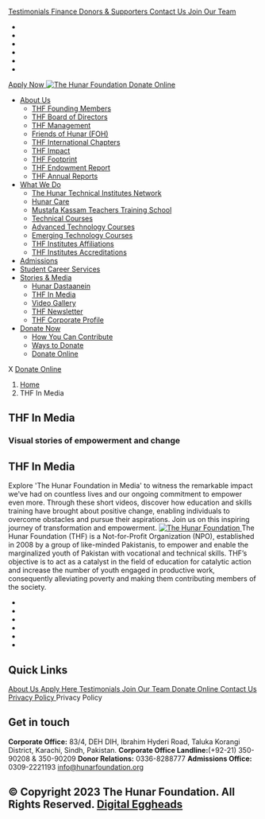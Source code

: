 [ Testimonials ](https://hunarfoundation.org/thf-in-media/</testimonials/>)
[ Finance ](https://hunarfoundation.org/thf-in-media/</finance/>)
[ Donors & Supporters ](https://hunarfoundation.org/thf-in-media/</donors-and-supporters/>)
[ Contact Us ](https://hunarfoundation.org/thf-in-media/</contact-us/>)
[ Join Our Team ](https://hunarfoundation.org/thf-in-media/</join-our-team/>)
  * [ ](https://hunarfoundation.org/thf-in-media/<https:/www.facebook.com/THFPakistan/>)
  * [ ](https://hunarfoundation.org/thf-in-media/<https:/www.instagram.com/thehunarfoundation/>)
  * [ ](https://hunarfoundation.org/thf-in-media/<https:/www.linkedin.com/company/the-hunar-foundation-thf-/>)
  * [ ](https://hunarfoundation.org/thf-in-media/<https:/twitter.com/THFHunar>)
  * [ ](https://hunarfoundation.org/thf-in-media/<https:/www.tiktok.com/@thehunarfoundation?_t=8edbSHDc97y&_r=1>)
  * [ ](https://hunarfoundation.org/thf-in-media/<https:/www.youtube.com/c/TheHunarFoundationTHF>)


[ Apply Now ](https://hunarfoundation.org/thf-in-media/<https:/docs.google.com/forms/d/e/1FAIpQLScI-WyhUZ2lZaoOHCtRIcRShkeC1ulelv_o0Ds8FmYqorPa7w/viewform?vc=0&c=0&w=1&flr=0>)
[ ![The Hunar Foundation](https://hunarfoundation.org/wp-content/uploads/2021/02/THF-Logo.png) ](https://hunarfoundation.org/thf-in-media/<https:/hunarfoundation.org/>)
[ Donate Online ](https://hunarfoundation.org/thf-in-media/<https:/billing.paypro.com.pk/donation/hunar-foundation/>)
  * [About Us](https://hunarfoundation.org/thf-in-media/<https:/hunarfoundation.org/about-us/>)
    * [THF Founding Members](https://hunarfoundation.org/thf-in-media/<https:/hunarfoundation.org/thf-founding-members/>)
    * [THF Board of Directors](https://hunarfoundation.org/thf-in-media/<https:/hunarfoundation.org/thf-board-of-directors/>)
    * [THF Management](https://hunarfoundation.org/thf-in-media/<https:/hunarfoundation.org/thf-management/>)
    * [Friends of Hunar (FOH)](https://hunarfoundation.org/thf-in-media/<https:/hunarfoundation.org/friends-of-hunar-foh/>)
    * [THF International Chapters](https://hunarfoundation.org/thf-in-media/<https:/hunarfoundation.org/thf-international-chapters/>)
    * [THF Impact](https://hunarfoundation.org/thf-in-media/<https:/hunarfoundation.org/thf-impact/>)
    * [THF Footprint](https://hunarfoundation.org/thf-in-media/<https:/hunarfoundation.org/thf-footprint/>)
    * [THF Endowment Report](https://hunarfoundation.org/thf-in-media/<https:/hunarfoundation.org/thf-endowment-report/>)
    * [THF Annual Reports](https://hunarfoundation.org/thf-in-media/<https:/hunarfoundation.org/thf-annual-reports/>)
  * [What We Do](https://hunarfoundation.org/thf-in-media/<#>)
    * [The Hunar Technical Institutes Network](https://hunarfoundation.org/thf-in-media/<https:/hunarfoundation.org/the-hunar-technical-institutes-network/>)
    * [Hunar Care](https://hunarfoundation.org/thf-in-media/<https:/hunarfoundation.org/hunar-care/>)
    * [Mustafa Kassam Teachers Training School](https://hunarfoundation.org/thf-in-media/<https:/hunarfoundation.org/mustafa-kassam-teachers-training-school/>)
    * [Technical Courses](https://hunarfoundation.org/thf-in-media/<https:/hunarfoundation.org/technical-courses/>)
    * [Advanced Technology Courses](https://hunarfoundation.org/thf-in-media/<https:/hunarfoundation.org/advanced-technology-courses/>)
    * [Emerging Technology Courses](https://hunarfoundation.org/thf-in-media/<https:/hunarfoundation.org/emerging-technology-courses/>)
    * [THF Institutes Affiliations](https://hunarfoundation.org/thf-in-media/<https:/hunarfoundation.org/thf-institutes-affiliations/>)
    * [THF Institutes Accreditations](https://hunarfoundation.org/thf-in-media/<https:/hunarfoundation.org/thf-institutes-accreditations/>)
  * [Admissions](https://hunarfoundation.org/thf-in-media/<https:/hunarfoundation.org/admissions/>)
  * [Student Career Services](https://hunarfoundation.org/thf-in-media/<https:/hunarfoundation.org/student-career-services/>)
  * [Stories & Media](https://hunarfoundation.org/thf-in-media/<#>)
    * [Hunar Dastaanein](https://hunarfoundation.org/thf-in-media/<https:/hunarfoundation.org/hunar-dastaanein/>)
    * [THF In Media](https://hunarfoundation.org/thf-in-media/<https:/hunarfoundation.org/thf-in-media/>)
    * [Video Gallery](https://hunarfoundation.org/thf-in-media/<https:/hunarfoundation.org/video-gallery/>)
    * [THF Newsletter](https://hunarfoundation.org/thf-in-media/<https:/hunarfoundation.org/wp-content/uploads/2024/01/THF-Newsletter.pdf>)
    * [THF Corporate Profile](https://hunarfoundation.org/thf-in-media/<https:/hunarfoundation.org/wp-content/uploads/2024/01/THF-Corporate-Profile.pdf>)
  * [Donate Now](https://hunarfoundation.org/thf-in-media/<#>)
    * [How You Can Contribute](https://hunarfoundation.org/thf-in-media/<https:/hunarfoundation.org/how-you-can-contribute/>)
    * [Ways to Donate](https://hunarfoundation.org/thf-in-media/<https:/hunarfoundation.org/ways-to-donate/>)
    * [Donate Online](https://hunarfoundation.org/thf-in-media/<https:/billing.paypro.com.pk/donation/hunar-foundation/>)


X
[ Donate Online ](https://hunarfoundation.org/thf-in-media/<https:/billing.paypro.com.pk/donation/hunar-foundation/>)
  1. [Home](https://hunarfoundation.org/thf-in-media/<https:/hunarfoundation.org>)
  2. THF In Media


##  THF In Media 
###  Visual stories of empowerment and change 
## THF In Media
Explore 'The Hunar Foundation in Media' to witness the remarkable impact we've had on countless lives and our ongoing commitment to empower even more. Through these short videos, discover how education and skills training have brought about positive change, enabling individuals to overcome obstacles and pursue their aspirations. Join us on this inspiring journey of transformation and empowerment.
[ ![The Hunar Foundation](https://hunarfoundation.org/wp-content/uploads/2021/02/Honar-Foundation-Linear-Footer-Logo.png) ](https://hunarfoundation.org/thf-in-media/<https:/hunarfoundation.org/>)
The Hunar Foundation (THF) is a Not-for-Profit Organization (NPO), established in 2008 by a group of like-minded Pakistanis, to empower and enable the marginalized youth of Pakistan with vocational and technical skills. THF’s objective is to act as a catalyst in the field of education for catalytic action and increase the number of youth engaged in productive work, consequently alleviating poverty and making them contributing members of the society.
  * [ ](https://hunarfoundation.org/thf-in-media/<https:/www.facebook.com/THFPakistan/>)
  * [ ](https://hunarfoundation.org/thf-in-media/<https:/www.instagram.com/thehunarfoundation/>)
  * [ ](https://hunarfoundation.org/thf-in-media/<https:/www.linkedin.com/company/the-hunar-foundation-thf-/>)
  * [ ](https://hunarfoundation.org/thf-in-media/<https:/twitter.com/THFHunar>)
  * [ ](https://hunarfoundation.org/thf-in-media/<https:/www.tiktok.com/@thehunarfoundation?_t=8edbSHDc97y&_r=1>)
  * [ ](https://hunarfoundation.org/thf-in-media/<https:/www.youtube.com/c/TheHunarFoundationTHF>)


## Quick Links
[ About Us ](https://hunarfoundation.org/thf-in-media/<https:/hunarfoundation.org/about-us/>)
[ Apply Here ](https://hunarfoundation.org/thf-in-media/<>)
[ Testimonials ](https://hunarfoundation.org/thf-in-media/</testimonials/>)
[ Join Our Team ](https://hunarfoundation.org/thf-in-media/</join-our-team/>)
[ Donate Online ](https://hunarfoundation.org/thf-in-media/<https:/billing.paypro.com.pk/donation/hunar-foundation/>)
[ Contact Us ](https://hunarfoundation.org/thf-in-media/</contact-us/>)
[ Privacy Policy ](https://hunarfoundation.org/thf-in-media/<https:/hunarfoundation.org/privacy-policy/>)
Privacy Policy 
## Get in touch
**Corporate Office:** 83/4, DEH DIH, Ibrahim Hyderi Road, Taluka Korangi District, Karachi, Sindh, Pakistan.
**Corporate Office Landline:**(+92-21) 350-90208 & 350-90209 **Donor Relations:** 0336-8288777 **Admissions Office:** 0309-2221193 
info@hunarfoundation.org
[ ](https://hunarfoundation.org/thf-in-media/<#>)
## © Copyright 2023 The Hunar Foundation. All Rights Reserved. [Digital Eggheads](https://hunarfoundation.org/thf-in-media/<http:/digitaleggheads.com>)
